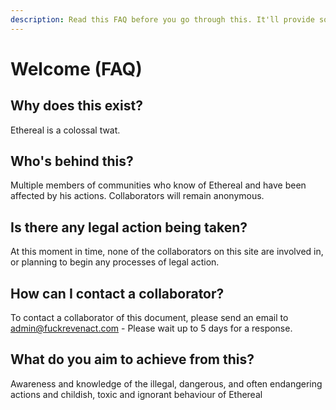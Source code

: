 ```yaml
---
description: Read this FAQ before you go through this. It'll provide some background.
---
```


# Welcome \(FAQ\)

## Why does this exist?

Ethereal is a colossal twat.

## Who's behind this?

Multiple members of communities who know of Ethereal and have been affected by his actions. Collaborators will remain anonymous.

## Is there any legal action being taken?

At this moment in time, none of the collaborators on this site are involved in, or planning to begin any processes of legal action.

## How can I contact a collaborator?

To contact a collaborator of this document, please send an email to [admin@fuckrevenact.com](mailto:admin@fuckrevenact.com) - Please wait up to 5 days for a response.

## What do you aim to achieve from this?

Awareness and knowledge of the illegal, dangerous, and often endangering actions and childish, toxic and ignorant behaviour of Ethereal

## 



